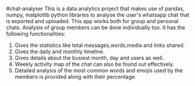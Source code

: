#chat-analyser
This is a data analytics project that makes use of pandas, numpy, matplotlib python libraries to analyse the user's whatsapp chat that is exported and uploaded. This app works both for group and personal chats. Analysis of group members can be done individually too.
It has the following functionalities:
1. Gives the statistics like total messages,words,media and links shared.
2. Gives the daily and monthly timeline.
3. Gives details about the busiest month, day and users as well.
4. Weekly activity map of the chat can also be found out effectively.
5. Detailed analysis of the most common words and emojis used by the members is provided along with their percentage.
